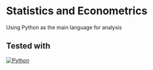# Statistics and Econometrics

Using Python as the main language for analysis

## Tested with

[![Python][Python.com]][Python-url]

<!-- MARKDOWN LINKS & IMAGES -->
[Python.com]: https://img.shields.io/badge/Python-3776AB?style=for-the-badge&logo=python&logoColor=white
[Python-url]: https://www.python.org/

